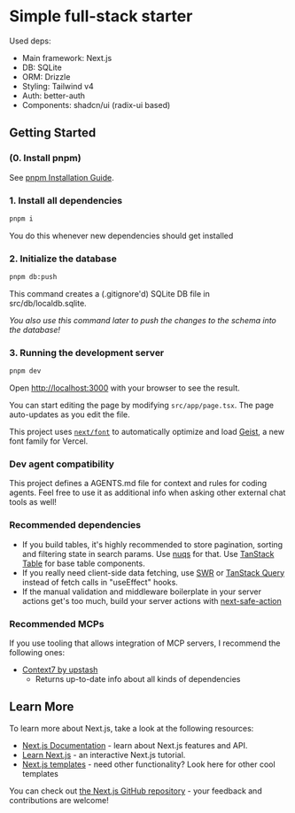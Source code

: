# Simple full-stack starter

Used deps:

- Main framework: Next.js
- DB: SQLite
- ORM: Drizzle
- Styling: Tailwind v4
- Auth: better-auth
- Components: shadcn/ui (radix-ui based)


## Getting Started

### (0. Install pnpm)

See [pnpm Installation Guide](https://pnpm.io/installation).


### 1. Install all dependencies 

```bash
pnpm i
```

You do this whenever new dependencies should get installed

### 2. Initialize the database

```bash
pnpm db:push
```

This command creates a (.gitignore'd) SQLite DB file in src/db/localdb.sqlite.

*You also use this command later to push the changes to the schema into the database!*

### 3. Running the development server

```bash
pnpm dev
```

Open [http://localhost:3000](http://localhost:3000) with your browser to see the result.

You can start editing the page by modifying `src/app/page.tsx`. The page auto-updates as you edit the file.

This project uses [`next/font`](https://nextjs.org/docs/app/building-your-application/optimizing/fonts) to automatically optimize and load [Geist](https://vercel.com/font), a new font family for Vercel.

### Dev agent compatibility

This project defines a AGENTS.md file for context and rules for coding agents. Feel free to use it as additional info when asking other external chat tools as well!


### Recommended dependencies

- If you build tables, it's highly recommended to store pagination, sorting and filtering state in search params. Use [nuqs](https://nuqs.dev/) for that. Use [TanStack Table](https://tanstack.com/table/latest) for base table components.
- If you really need client-side data fetching, use [SWR](https://swr.vercel.app/) or [TanStack Query](https://tanstack.com/query/v5/docs/framework/react/overview) instead of fetch calls in "useEffect" hooks.
- If the manual validation and middleware boilerplate in your server actions get's too much, build your server actions with [next-safe-action](https://next-safe-action.dev/)


### Recommended MCPs

If you use tooling that allows integration of MCP servers, I recommend the following ones:

- [Context7 by upstash](https://upstash.com/blog/context7-mcp)
    - Returns up-to-date info about all kinds of dependencies

## Learn More

To learn more about Next.js, take a look at the following resources:

- [Next.js Documentation](https://nextjs.org/docs) - learn about Next.js features and API.
- [Learn Next.js](https://nextjs.org/learn) - an interactive Next.js tutorial.
- [Next.js templates](https://vercel.com/templates/next.js) - need other functionality? Look here for other cool templates

You can check out [the Next.js GitHub repository](https://github.com/vercel/next.js) - your feedback and contributions are welcome!
